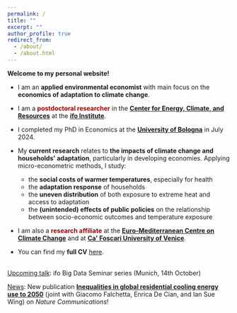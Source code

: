 ```yaml
---
permalink: /
title: ""
excerpt: ""
author_profile: true
redirect_from: 
  - /about/
  - /about.html
---
```


**Welcome to my personal website!** 

- I am an **applied environmental economist** with main focus on the **economics of adaptation to climate change**. 

- I am a <span style="color:#990000">**postdoctoral researcher**</span> in the [**Center for Energy, Climate, and Resources**](https://www.ifo.de/en/research/ifo-center-for-energy-climate-and-resources) at the [**ifo Institute**](https://www.ifo.de/en).

- I completed my PhD in Economics at the [**University of Bologna**](https://www.unibo.it/it) in July 2024.

- My <strong>current research</strong> relates to <strong>the impacts of climate change and households' adaptation</strong>, particularly in developing economies. Applying micro-econometric methods, I study:
    - the <strong>social costs of warmer temperatures</strong>, especially for health
    - the <strong>adaptation response</strong> of households
    - the <strong>uneven distribution</strong> of both exposure to extreme heat and access to adaptation
    - the <strong>(unintended) effects of public policies</strong> on the relationship between socio-economic outcomes and temperature exposure

- I am also a <span style="color:#990000">**research affiliate**</span> at the [**Euro-Mediterranean Centre on Climate Change**](https://www.cmcc.it/) and at [**Ca' Foscari University of Venice**](https://www.unive.it/).

- You can find my **full CV** [here](https://fpavanello.github.io/files/CV.pdf). <br/><br/>

<ins>Upcoming talk</ins>: ifo Big Data Seminar series (Munich, 14th October)

<ins>News</ins>: New publication [**Inequalities in global residential cooling energy use to 2050**](https://www.nature.com/articles/s41467-024-52028-8) (joint with Giacomo Falchetta, Enrica De Cian, and Ian Sue Wing) on _Nature Communications_!